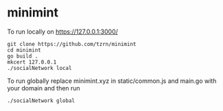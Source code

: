 # minimint
To run locally on https://127.0.0.1:3000/
```
git clone https://github.com/tzrn/minimint
cd minimint
go build .
mkcert 127.0.0.1
./socialNetwork local
```

To run globally replace minimint.xyz in static/common.js and main.go with your domain and then run
```
./socialNetwork global
```
